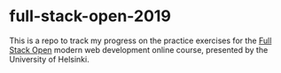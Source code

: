 # full-stack-open-2019

This is a repo to track my progress on the practice exercises for the [Full Stack Open](https://fullstackopen.com/en) modern web development online course, presented by the University of Helsinki. 

